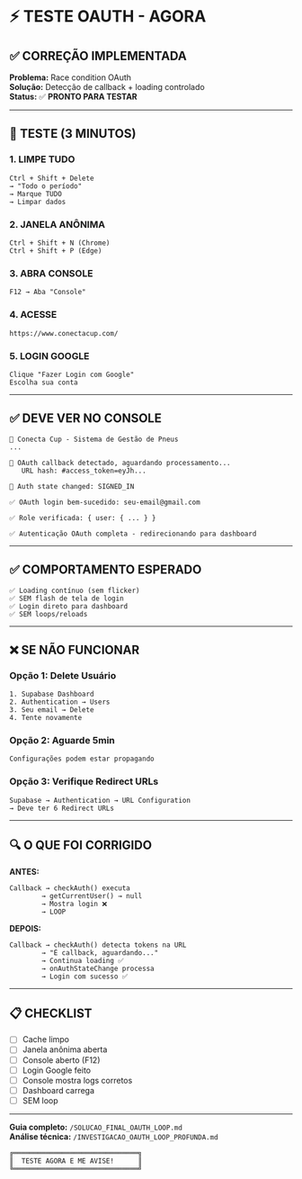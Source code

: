 # ⚡ TESTE OAUTH - AGORA

## ✅ CORREÇÃO IMPLEMENTADA

**Problema:** Race condition OAuth  
**Solução:** Detecção de callback + loading controlado  
**Status:** ✅ **PRONTO PARA TESTAR**  

---

## 🧪 TESTE (3 MINUTOS)

### **1. LIMPE TUDO**
```
Ctrl + Shift + Delete
→ "Todo o período"  
→ Marque TUDO
→ Limpar dados
```

### **2. JANELA ANÔNIMA**
```
Ctrl + Shift + N (Chrome)
Ctrl + Shift + P (Edge)
```

### **3. ABRA CONSOLE**
```
F12 → Aba "Console"
```

### **4. ACESSE**
```
https://www.conectacup.com/
```

### **5. LOGIN GOOGLE**
```
Clique "Fazer Login com Google"
Escolha sua conta
```

---

## ✅ DEVE VER NO CONSOLE

```
🏁 Conecta Cup - Sistema de Gestão de Pneus
...

🔐 OAuth callback detectado, aguardando processamento...
   URL hash: #access_token=eyJh...

🔐 Auth state changed: SIGNED_IN

✅ OAuth login bem-sucedido: seu-email@gmail.com

✅ Role verificada: { user: { ... } }

✅ Autenticação OAuth completa - redirecionando para dashboard
```

---

## ✅ COMPORTAMENTO ESPERADO

```
✅ Loading contínuo (sem flicker)
✅ SEM flash de tela de login  
✅ Login direto para dashboard
✅ SEM loops/reloads
```

---

## ❌ SE NÃO FUNCIONAR

### **Opção 1: Delete Usuário**
```
1. Supabase Dashboard
2. Authentication → Users  
3. Seu email → Delete
4. Tente novamente
```

### **Opção 2: Aguarde 5min**
```
Configurações podem estar propagando
```

### **Opção 3: Verifique Redirect URLs**
```
Supabase → Authentication → URL Configuration
→ Deve ter 6 Redirect URLs
```

---

## 🔍 O QUE FOI CORRIGIDO

**ANTES:**
```
Callback → checkAuth() executa
        → getCurrentUser() → null
        → Mostra login ❌
        → LOOP
```

**DEPOIS:**
```
Callback → checkAuth() detecta tokens na URL
        → "É callback, aguardando..."
        → Continua loading ✅
        → onAuthStateChange processa
        → Login com sucesso ✅
```

---

## 📋 CHECKLIST

- [ ] Cache limpo
- [ ] Janela anônima aberta
- [ ] Console aberto (F12)
- [ ] Login Google feito
- [ ] Console mostra logs corretos
- [ ] Dashboard carrega
- [ ] SEM loop

---

**Guia completo:** `/SOLUCAO_FINAL_OAUTH_LOOP.md`  
**Análise técnica:** `/INVESTIGACAO_OAUTH_LOOP_PROFUNDA.md`

```
╔═══════════════════════════════╗
║  TESTE AGORA E ME AVISE!      ║
╚═══════════════════════════════╝
```
